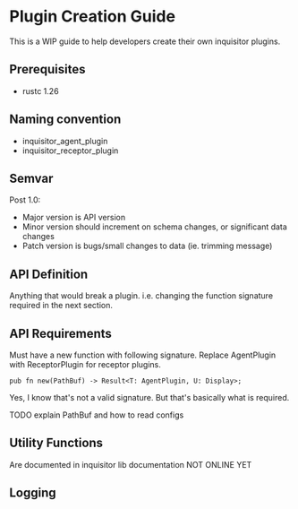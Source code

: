 # Plugin Creation Guide
This is a WIP guide to help developers create their own inquisitor plugins.

## Prerequisites
* rustc 1.26

## Naming convention
* inquisitor_agent_plugin
* inquisitor_receptor_plugin

## Semvar
Post 1.0:
* Major version is API version
* Minor version should increment on schema changes, or significant data changes
* Patch version is bugs/small changes to data (ie. trimming message)

## API Definition
Anything that would break a plugin. i.e. changing the function signature required in the next section.

## API Requirements
Must have a new function with following signature. Replace AgentPlugin with ReceptorPlugin for receptor plugins.
```
pub fn new(PathBuf) -> Result<T: AgentPlugin, U: Display>;
```
Yes, I know that's not a valid signature. But that's basically what is required.

TODO explain PathBuf and how to read configs

## Utility Functions
Are documented in inquisitor lib documentation NOT ONLINE YET

## Logging